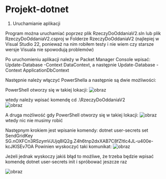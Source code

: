 # Projekt-dotnet
1. Uruchamianie aplikacji

Program można uruchamiać poprzez plik RzeczyDoOddaniaV2.sln lub plik RzeczyDoOddaniaV2.csproj w Folderze RzeczyDoOddaniaV2 (najlepiej w Visual Studio 22, ponieważ na nim robiłem testy i nie wiem czy starsze wersje Visuala nie spowodują problemów)

Po uruchomieniu aplikacji należy w Packet Manager Console wpisać:
Update-Database -Context DataContext, a następnie
Update-Database -Context ApplicationDbContext

Następnie należy włączyć PowerShella a następnie są dwie możliwości:

PowerShell otworzy się w takiej lokacji:
![obraz](https://user-images.githubusercontent.com/101111673/174493123-92a82888-cd74-4c75-add3-d8446e515e74.png)

wtedy należy wpisać komendę cd .\RzeczyDoOddaniaV2\
![obraz](https://user-images.githubusercontent.com/101111673/174493172-3eeb2332-7db9-4cc7-b21b-a6705860a5b6.png)

A druga możliwość gdy PowerShell otworzy się w takiej lokacji:
![obraz](https://user-images.githubusercontent.com/101111673/174493204-fb3174b0-2e19-4d89-9bfd-793a3695e618.png)
wtedy nic nie musimy robić

Następnym krokiem jest wpisanie komendy: dotnet user-secrets set SendGridKey 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
Powinien wyskoczyć taki komunikat:
![obraz](https://user-images.githubusercontent.com/101111673/174493270-5826bf66-e1e2-46ea-a393-0ecdc8f39ad1.png)

Jeżeli jednak wyskoczy jakiś błąd to możliwe, że trzeba będzie wpisać komendę dotnet user-secrets init i spróbować jeszcze raz




![obraz](https://user-images.githubusercontent.com/101111673/174493089-2413affe-5375-412d-b393-cbcac9bd2438.png)
